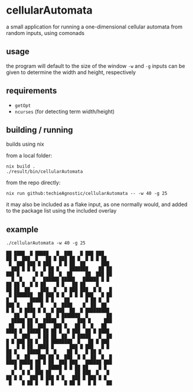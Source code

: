 # cellularAutomata

a small application for running a one-dimensional cellular automata from random inputs, using comonads

## usage

the program will default to the size of the window
`-w` and `-g` inputs can be given to determine the width and height, respectively

## requirements

  * `getOpt`
  * `ncurses` (for detecting term width/height)

## building / running

builds using nix

from a local folder:
```
nix build .
./result/bin/cellularAutomata
```

from the repo directly:
```
nix run github:techieAgnostic/cellularAutomata -- -w 40 -g 25
```

it may also be included as a flake input, as one normally would, and added to the package list using the included overlay

## example

`./cellularAutomata -w 40 -g 25`

```
██ ████  █ █████   █  ███   █ ███ ███   
██ █  ███  █   ██ █ ███ ██ █  █ █ █ ██  
 █  ███ ███ █ ███   █ █ ██  ██      ███ 
  ███ █ █ █   █ ██ █    ███████    ██ ██
███ █      █ █  ██  █  ██     ██  ███ ██
  █  █    █   ██████ █████   ██████ █ █ 
██ ██ █  █ █ ██    █ █   ██ ██    █     
██ ██  ██    ███  █   █ ███ ███  █ █   █
 █ ███████  ██ ███ █ █  █ █ █ ███   █ ██
█  █     █████ █ █    ██      █ ██ █  █ 
███ █   ██   █    █  ████    █  ██  ██  
█ █  █ ████ █ █  █ ███  ██  █ █████████ 
   ██  █  █    ██  █ ███████  █       ██
  █████ ██ █  █████  █     ███ █     ███
 ██   █ ██  ███   ███ █   ██ █  █   ██  
████ █  █████ ██ ██ █  █ ███  ██ █ ████ 
   █  ███   █ ██ ██  ██  █ █████   █  ██
█ █ ███ ██ █  ██ ████████  █   ██ █ ███ 
█   █ █ ██  ████ █      ███ █ ███   █ █ 
██ █    █████  █  █    ██ █   █ ██ █    
██  █  ██   ███ ██ █  ███  █ █  ██  █  █
████ █████ ██ █ ██  ███ ███   ██████ ███
   █ █   █ ██   █████ █ █ ██ ██    █ █  
  █   █ █  ███ ██   █     ██ ███  █   █ 
██ █ █   ███ █ ███ █ █   ███ █ ███ █ █  
 █    █ ██ █   █ █    █ ██ █   █ █    ██
```
